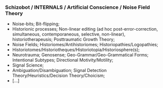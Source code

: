 ### Schizobot / INTERNALS / Artificial Conscience / Noise Field Theory
* Noise-bits; Bit-flipping;
* Historionic processes; Non-linear editing (ad hoc post-error-correction, simultaneous, contemporaneous, selective, non-linear), historiotherapeusis; Posttraumatic Growth Theory;
* Noise Fields; Historiomes/Antihistoriomes; Historiopathies/Logopathies;
* Historiotomes/Historiotheques/Historiotopia/Historiosphere(s);
* Neurotrauma; Genosense; Geo-Grammar/Geo-Grammatical Forms; Intentional Subtypes; Directional Motivity/Motility;
* Signal Science;
* Ambiguation/Disambiguation; Signal Detection Theory/Heuristics/Decision Theory/Choicism;
* [...]
